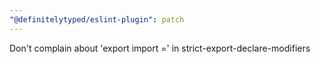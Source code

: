 ```yaml
---
"@definitelytyped/eslint-plugin": patch
---
```


Don't complain about 'export import =' in strict-export-declare-modifiers

